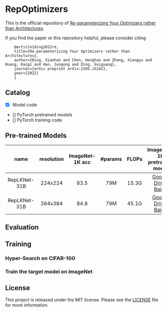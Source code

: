 # RepOptimizers

This is the official repository of [Re-parameterizing Your Optimizers rather than Architectures](https://arxiv.org/abs/2205.15242).

If you find the paper or this repository helpful, please consider citing

        @article{ding2022re,
        title={Re-parameterizing Your Optimizers rather than Architectures},
        author={Ding, Xiaohan and Chen, Honghao and Zhang, Xiangyu and Huang, Kaiqi and Han, Jungong and Ding, Guiguang},
        journal={arXiv preprint arXiv:2205.15242},
        year={2022}
        }

## Catalog
- [x] Model code
- [] PyTorch pretrained models
- [] PyTorch training code

<!-- ✅ ⬜️  -->

## Pre-trained Models

| name | resolution |ImageNet-1K acc | #params | FLOPs | ImageNet-1K pretrained model |
|:---:|:---:|:---:|:---:| :---:|:---:|
|RepLKNet-31B|224x224|83.5| 79M   |  15.3G   |[Google Drive](https://drive.google.com/file/d/1azQUiCxK9feYVkkrPqwVPBtNsTzDrX7S/view?usp=sharing), [Baidu](https://pan.baidu.com/s/1gspbbfqooMtegt_DO1TUeA?pwd=lknt)|
|RepLKNet-31B|384x384|84.8| 79M   |  45.1G   |[Google Drive](https://drive.google.com/file/d/1vo-P3XB6mRLUeDzmgv90dOu73uCeLfZN/view?usp=sharing), [Baidu](https://pan.baidu.com/s/1WhLaCKKv4NuKc3qMYECOIQ?pwd=lknt)|


## Evaluation


## Training

### Hyper-Search on CIFAR-100

### Train the target model on ImageNet


## License
This project is released under the MIT license. Please see the [LICENSE](LICENSE) file for more information.

